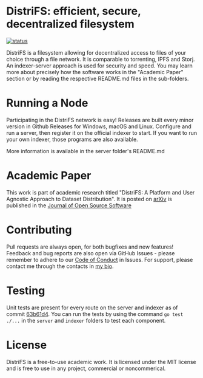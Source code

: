 # DistriFS: efficient, secure, decentralized filesystem

[![status](https://joss.theoj.org/papers/af09fee13984aa8fc8dc2c5cf062756e/status.svg)](https://joss.theoj.org/papers/af09fee13984aa8fc8dc2c5cf062756e)

DistriFS is a filesystem allowing for decentralized access to files of your choice through a file network. It is comparable to torrenting, IPFS and Storj. An indexer-server approach is used for security and speed. You may learn more about precisely how the software works in the "Academic Paper" section or by reading the respective README.md files in the sub-folders.

# Running a Node
Participating in the DistriFS network is easy! Releases are built every minor version in Github Releases for Windows, macOS and Linux. Configure and run a server, then register it on the official indexer to start. If you want to run your own indexer, those programs are also available.

More information is available in the server folder's README.md

# Academic Paper
This work is part of academic research titled "DistriFS: A Platform and User Agnostic Approach to Dataset Distribution". It is posted on [arXiv]([url](https://arxiv.org/abs/2402.13387)) is published in the [Journal of Open Source Software]([url](https://joss.theoj.org/papers/10.21105/joss.06625))

# Contributing
Pull requests are always open, for both bugfixes and new features! Feedback and bug reports are also open via GitHub Issues - please remember to adhere to our [Code of Conduct](CODE_OF_CONDUCT.md) in Issues. For support, please contact me through the contacts in [my bio](https://github.com/JIBSIL).

# Testing
Unit tests are present for every route on the server and indexer as of commit [63b61d4](https://github.com/JIBSIL/DistriFS/commit/63b61d4071a62edf792db49daf30bfe8cf866702). You can run the tests by using the command `go test ./...` in the `server` and `indexer` folders to test each component.

# License
DistriFS is a free-to-use academic work. It is licensed under the MIT license and is free to use in any project, commercial or noncommerical.
